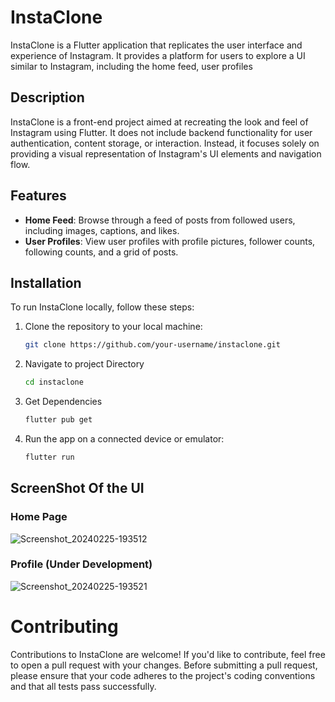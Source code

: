 # InstaClone

InstaClone is a Flutter application that replicates the user interface and experience of Instagram. It provides a platform for users to explore a UI similar to Instagram, including the home feed, user profiles
## Description

InstaClone is a front-end project aimed at recreating the look and feel of Instagram using Flutter. It does not include backend functionality for user authentication, content storage, or interaction. Instead, it focuses solely on providing a visual representation of Instagram's UI elements and navigation flow.

## Features

- **Home Feed**: Browse through a feed of posts from followed users, including images, captions, and likes.
- **User Profiles**: View user profiles with profile pictures, follower counts, following counts, and a grid of posts.

## Installation

To run InstaClone locally, follow these steps:

1. Clone the repository to your local machine:

   ```bash
   git clone https://github.com/your-username/instaclone.git

2. Navigate to project Directory
 
    ```bash
    cd instaclone

3. Get Dependencies

    ```bash
    flutter pub get

4. Run the app on a connected device or emulator:

    ```bash
    flutter run


## ScreenShot Of the UI

### Home Page

![Screenshot_20240225-193512](https://github.com/AkkiSaysChill/Flutter_Instagram_clone/assets/97971429/fa375a2e-33b3-4c95-bee0-ad1b1338191b)


### Profile (Under Development)
![Screenshot_20240225-193521](https://github.com/AkkiSaysChill/Flutter_Instagram_clone/assets/97971429/be4305b5-75e2-49f6-904a-71c32672b5d5)


# Contributing
Contributions to InstaClone are welcome! If you'd like to contribute, feel free to open a pull request with your changes. Before submitting a pull request, please ensure that your code adheres to the project's coding conventions and that all tests pass successfully.
